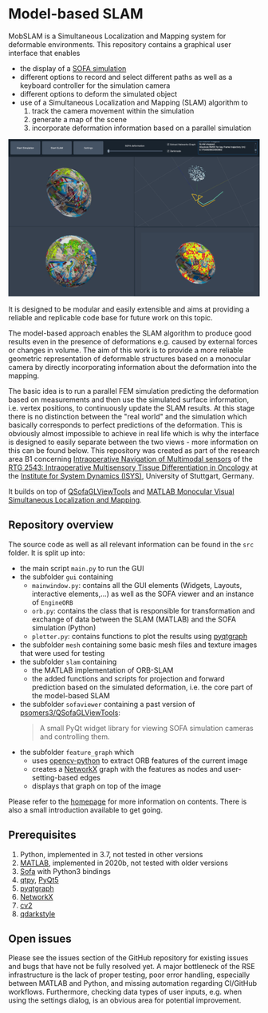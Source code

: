 # Model-based SLAM

MobSLAM is a Simultaneous Localization and Mapping system for deformable environments.
This repository contains a graphical user interface that enables 

* the display of a [SOFA simulation](https://www.sofa-framework.org)
* different options to record and select different paths as well as a keyboard controller for the simulation camera
* different options to deform the simulated object
* use of a Simultaneous Localization and Mapping (SLAM) algorithm to 
	1. track the camera movement within the simulation 
	1. generate a map of the scene
	1. incorporate deformation information based on a parallel simulation

![](images/main_gui2.png)

It is designed to be modular and easily extensible and aims at providing a reliable and replicable code base for future work on this topic.

The model-based approach enables the SLAM algorithm to produce good results even in the presence of deformations e.g. caused by external forces or changes in volume.
The aim of this work is to provide a more reliable geometric representation of deformable structures based on a monocular camera by directly incorporating information about the deformation into the mapping.

The basic idea is to run a parallel FEM simulation predicting the deformation based on measurements and then use the simulated surface information, i.e. vertex positions, to continuously update the SLAM results.
At this stage there is no distinction between the "real world" and the simulation which basically corresponds to perfect predictions of the deformation.
This is obviously almost impossible to achieve in real life which is why the interface is designed to easily separate between the two views - more information on this can be found below.
This repository was created as part of the research area B1 concerning [Intraoperative Navigation of Multimodal sensors](https://www.grk2543.uni-stuttgart.de/en/research/b-modeling-and-classification/b1-modeling/) of the [RTG 2543: Intraoperative Multisensory Tissue Differentiation in Oncology](https://www.grk2543.uni-stuttgart.de/en/) at the [Institute for System Dynamics (ISYS)](https://www.isys.uni-stuttgart.de/en/), University of Stuttgart, Germany.

It builds on top of [QSofaGLViewTools](https://github.com/psomers3/QSofaGLViewTools) and [MATLAB Monocular Visual Simultaneous Localization and Mapping](https://www.mathworks.com/help/vision/ug/monocular-visual-simultaneous-localization-and-mapping.html).

## Repository overview

The source code as well as all relevant information can be found in the `src` folder.
It is split up into:

* the main script `main.py` to run the GUI
* the subfolder `gui` containing
	* `mainwindow.py`: contains all the GUI elements (Widgets, Layouts, interactive elements,...) as well as the SOFA viewer and an instance of `EngineORB`
	* `orb.py`: contains the class that is responsible for transformation and exchange of data between the SLAM (MATLAB) and the SOFA simulation (Python)
	* `plotter.py`: contains functions to plot the results using [pyqtgraph](https://pyqtgraph.readthedocs.io/en/latest/)
* the subfolder `mesh` containing some basic mesh files and texture images that were used for testing
* the subfolder `slam` containing
	* the MATLAB implementation of ORB-SLAM
	* the added functions and scripts for projection and forward prediction based on the simulated deformation, i.e. the core part of the model-based SLAM
* the subfolder `sofaviewer` containing a past version of [psomers3/QSofaGLViewTools](https://github.com/psomers3/QSofaGLViewTools):
	> A small PyQt widget library for viewing SOFA simulation cameras and controlling them.
* the subfolder `feature_graph` which 
	* uses [opencv-python](https://pypi.org/project/opencv-python/) to extract ORB features of the current image
	* creates a [NetworkX](https://networkx.org) graph with the features as nodes and user-setting-based edges
	* displays that graph on top of the image

Please refer to the [homepage](https://pages.github.tik.uni-stuttgart.de/JHaag/Model_based_SLAM/) for more information on contents.
There is also a small introduction available to get going.

## Prerequisites

1. Python, implemented in 3.7, not tested in other versions
1. [MATLAB](https://www.mathworks.com/products/matlab.html), implemented in 2020b, not tested with older versions
1. [Sofa](https://www.sofa-framework.org) with Python3 bindings
1. [qtpy](https://pypi.org/project/QtPy/), [PyQt5](https://pypi.org/project/PyQt5/)
1. [pyqtgraph](https://pyqtgraph.readthedocs.io/en/latest/)
1. [NetworkX](https://networkx.org)
1. [cv2](https://pypi.org/project/opencv-python/)
1. [qdarkstyle](https://qdarkstylesheet.readthedocs.io/en/latest/)

## Open issues

Please see the issues section of the GitHub repository for existing issues and bugs that have not be fully resolved yet.
A major bottleneck of the RSE infrastructure is the lack of proper testing, poor error handling, especially between MATLAB and Python, and missing automation regarding CI/GitHub workflows.
Furthermore, checking data types of user inputs, e.g. when using the settings dialog, is an obvious area for potential improvement.